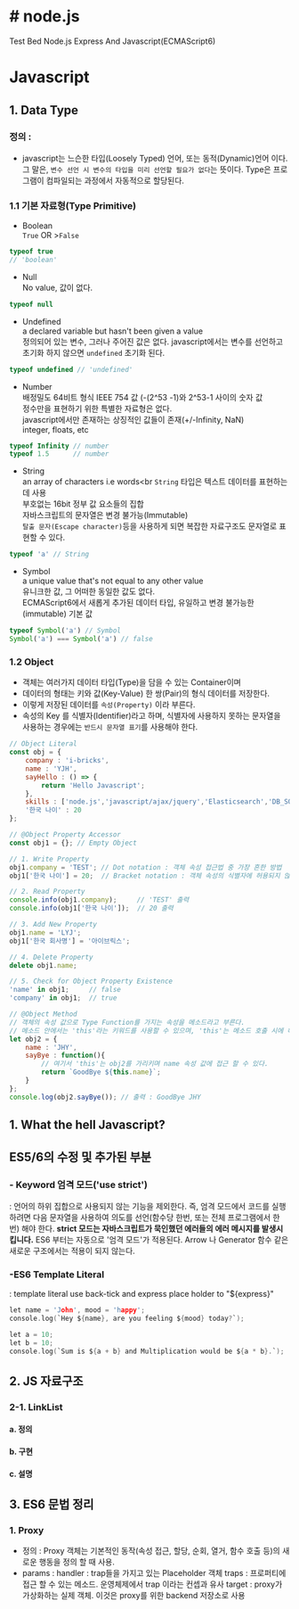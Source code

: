 # # node.js
Test Bed Node.js Express And Javascript(ECMAScript6)

# Javascript
## 1. Data Type<br>
### 정의 : 
- javascript는 느슨한 타입(Loosely Typed) 언어, 또는 동적(Dynamic)언어 이다. 그 말은, `변수 선언 시 변수의 타입을 미리 선언할 필요가 없다`는 뜻이다. Type은 프로그램이 컴파일되는 과정에서 자동적으로 할당된다.
### 1.1 기본 자료형(Type Primitive)
- Boolean<br>
`True` OR >`False`
```javascript
typeof true
// 'boolean'
```
- Null<br>
No value, 값이 없다.
```javascript
typeof null
```
- Undefined<br>
a declared variable but hasn't been given a value<br>
정의되어 있는 변수, 그러나 주어진 값은 없다. javascript에서는 변수를 선언하고 초기화 하지 않으면 `undefined` 초기화 된다.
```javascript
typeof undefined // 'undefined'
```
- Number<br>
배정밀도 64비트 형식 IEEE 754 값 (-(2^53 -1)와 2^53-1 사이의 숫자 값<br>
정수만을 표현하기 위한 특별한 자료형은 없다.<br>
javascript에서만 존재하는 상징적인 값들이 존재(+/-Infinity, NaN)<br>
integer, floats, etc
```javascript
typeof Infinity // number
typeof 1.5      // number
```
- String<br>
an array of characters i.e words<br
`String` 타입은 텍스트 데이터를 표현하는데 사용<br>
부호없는 16bit 정부 값 요소들의 집합<br>
자바스크립트의 문자열은 변경 불가능(Immutable)<br>
`탈출 문자(Escape character)`등을 사용하게 되면 복잡한 자료구조도 문자열로 표현할 수 있다.
```javascript
typeof 'a' // String
```
- Symbol<br>
a unique value that's not equal to any other value<br>
유니크한 값, 그 어떠한 동일한 값도 없다.<br>
ECMAScript6에서 새롭게 추가된 데이터 타입, 유일하고 변경 불가능한(immutable) 기본 값
```javascript
typeof Symbol('a') // Symbol
Symbol('a') === Symbol('a') // false
```
### 1.2 Object
- 객체는 여러가지 데이터 타입(Type)을 담을 수 있는 Container이며 <br>
- 데이터의 형태는 키와 값(Key-Value) 한 쌍(Pair)의 형식 데이터를 저장한다.<br>
- 이렇게 저장된 데이터를 `속성(Property)` 이라 부른다.<br>
- 속성의 Key 를 식별자(Identifier)라고 하며, 식별자에 사용하지 못하는 문자열을 사용하는 경우에는 `반드시 문자열 표기`를 사용해야 한다.
```javascript
// Object Literal
const obj = {
    company : 'i-bricks',
    name : 'YJH',
    sayHello : () => {
        return 'Hello Javascript';
    },
    skills : ['node.js','javascript/ajax/jquery','Elasticsearch','DB_SQL'],
    '한국 나이' : 20
};

// @Object Property Accessor
const obj1 = {}; // Empty Object

// 1. Write Property
obj1.company = 'TEST'; // Dot notation : 객체 속성 접근법 중 가장 흔한 방법
obj1['한국 나이'] = 20;  // Bracket notation : 객체 속성의 식별자에 허용되지 않는 문자를 사용하는 경우 사용

// 2. Read Property
console.info(obj1.company);     // 'TEST' 출력
console.info(obj1['한국 나이']);  // 20 출력

// 3. Add New Property
obj1.name = 'LYJ';
obj1['한국 회사명'] = '아이브릭스';

// 4. Delete Property
delete obj1.name;

// 5. Check for Object Property Existence
'name' in obj1;     // false
'company' in obj1;  // true

// @Object Method
// 객체의 속성 값으로 Type Function를 가지는 속성을 메소드라고 부른다.
// 메소드 안에서는 'this'라는 키워드를 사용할 수 있으며, 'this'는 메소드 호출 시에 해당하는 메소드를 갖고 있는 객체를 가리킨다.
let obj2 = {
    name : 'JHY',
    sayBye : function(){
        // 여기서 'this'는 obj2를 가리키며 name 속성 값에 접근 할 수 있다.
        return `GoodBye ${this.name}`;
    }
};
console.log(obj2.sayBye()); // 출력 : GoodBye JHY
```



## 1. What the hell Javascript?
## ES5/6의 수정 및 추가된 부분
### - Keyword 엄격 모드('use strict')
: 언어의 하위 집합으로 사용되지 않는 기능을 제외한다. 즉, 엄격 모드에서 코드를 실행하려면 다음 문자열을 사용하여 의도를 선언(함수당 한번, 또는 전체 프로그램에서 한번) 해야 한다. **strict 모드는 자바스크립트가 묵인했던 에러들의 에러 메시지를 발생시킵니다.**
ES6 부터는 자동으로 '엄격 모드'가 적용된다. Arrow 나 Generator 함수 같은 새로운 구조에서는 적용이 되지 않는다.
### -ES6 Template Literal
: template literal use back-tick and express place holder to "${express}"                                       
```c
let name = 'John', mood = 'happy';
console.log(`Hey ${name}, are you feeling ${mood} today?`);
```
```c
let a = 10;
let b = 10;
console.log(`Sum is ${a + b} and Multiplication would be ${a * b}.`);
```





## 2. JS 자료구조
### 2-1. LinkList<br>
#### a. 정의
#### b. 구현
#### c. 설명

## 3. ES6 문법 정리
### 1. Proxy
- 정의 : Proxy 객체는 기본적인 동작(속성 접근, 할당, 순회, 열거, 함수 호출 등)의 새로운 행동을 정의 할 때 사용.
- params : handler : trap들을 가지고 있는 Placeholder 객체
           traps : 프로퍼티에 접근 할 수 있는 메소드. 운영체제에서 trap 이라는 컨셉과 유사
           target : proxy가 가상화하는 실제 객체. 이것은 proxy를 위한 backend 저장소로 사용
